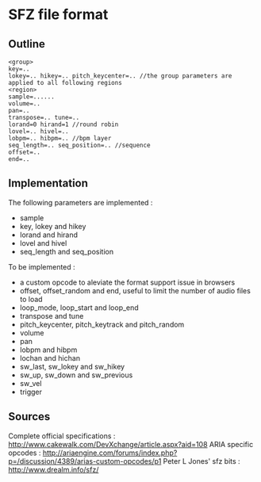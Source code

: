 SFZ file format
===============

Outline
-------

	<group>
	key=..
	lokey=.. hikey=.. pitch_keycenter=.. //the group parameters are applied to all following regions
	<region>
	sample=......
	volume=..
	pan=..
	transpose=.. tune=..
	lorand=0 hirand=1 //round robin
	lovel=.. hivel=.. 
	lobpm=.. hibpm=.. //bpm layer
	seq_length=.. seq_position=.. //sequence
	offset=..
	end=..


Implementation
--------------

The following parameters are implemented :

 * sample
 * key, lokey and hikey
 * lorand and hirand
 * lovel and hivel
 * seq_length and seq_position

To be implemented :

 * a custom opcode to aleviate the format support issue in browsers
 * offset, offset_random and end, useful to limit the number of audio files to load
 * loop_mode, loop_start and loop_end
 * transpose and tune
 * pitch_keycenter, pitch_keytrack and pitch_random
 * volume
 * pan
 * lobpm and hibpm
 * lochan and hichan
 * sw_last, sw_lokey and sw_hikey
 * sw_up, sw_down and sw_previous
 * sw_vel
 * trigger


Sources
-------

Complete official specifications : http://www.cakewalk.com/DevXchange/article.aspx?aid=108
ARIA specific opcodes : http://ariaengine.com/forums/index.php?p=/discussion/4389/arias-custom-opcodes/p1
Peter L Jones' sfz bits : http://www.drealm.info/sfz/